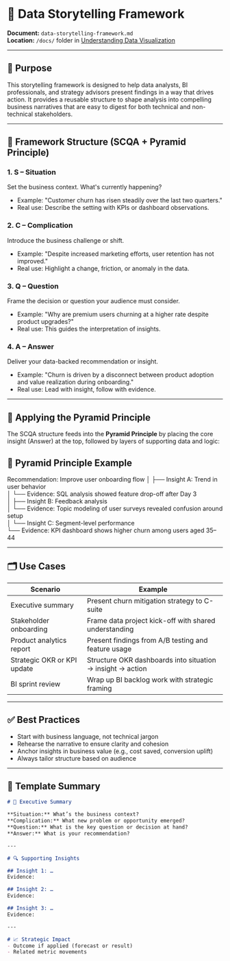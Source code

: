 # 📘 Data Storytelling Framework

**Document:** `data-storytelling-framework.md`  
**Location:** `/docs/` folder in [Understanding Data Visualization](https://github.com/VibeHarboe/Understanding-Data-Visualization)

---

## 🎯 Purpose
This storytelling framework is designed to help data analysts, BI professionals, and strategy advisors present findings in a way that drives action. It provides a reusable structure to shape analysis into compelling business narratives that are easy to digest for both technical and non-technical stakeholders.

---

## 🧱 Framework Structure (SCQA + Pyramid Principle)

### 1. **S – Situation**
Set the business context. What's currently happening?
- Example: "Customer churn has risen steadily over the last two quarters."
- Real use: Describe the setting with KPIs or dashboard observations.

### 2. **C – Complication**
Introduce the business challenge or shift.
- Example: "Despite increased marketing efforts, user retention has not improved."
- Real use: Highlight a change, friction, or anomaly in the data.

### 3. **Q – Question**
Frame the decision or question your audience must consider.
- Example: "Why are premium users churning at a higher rate despite product upgrades?"
- Real use: This guides the interpretation of insights.

### 4. **A – Answer**
Deliver your data-backed recommendation or insight.
- Example: "Churn is driven by a disconnect between product adoption and value realization during onboarding."
- Real use: Lead with insight, follow with evidence.

---

## 🧠 Applying the Pyramid Principle
The SCQA structure feeds into the **Pyramid Principle** by placing the core insight (Answer) at the top, followed by layers of supporting data and logic:


## 📐 Pyramid Principle Example

Recommendation: Improve user onboarding flow
│
├── Insight A: Trend in user behavior  
│   └── Evidence: SQL analysis showed feature drop-off after Day 3  
│
├── Insight B: Feedback analysis  
│   └── Evidence: Topic modeling of user surveys revealed confusion around setup  
│
└── Insight C: Segment-level performance  
    └── Evidence: KPI dashboard shows higher churn among users aged 35–44


---

## 🗂️ Use Cases
| Scenario                                 | Example                                                                 |
|------------------------------------------|-------------------------------------------------------------------------|
| Executive summary                        | Present churn mitigation strategy to C-suite                           |
| Stakeholder onboarding                   | Frame data project kick-off with shared understanding                  |
| Product analytics report                 | Present findings from A/B testing and feature usage                    |
| Strategic OKR or KPI update              | Structure OKR dashboards into situation → insight → action             |
| BI sprint review                         | Wrap up BI backlog work with strategic framing                         |

---

## ✅ Best Practices
- Start with business language, not technical jargon
- Rehearse the narrative to ensure clarity and cohesion
- Anchor insights in business value (e.g., cost saved, conversion uplift)
- Always tailor structure based on audience

---

## 📌 Template Summary
```markdown
# 🎯 Executive Summary

**Situation:** What’s the business context?  
**Complication:** What new problem or opportunity emerged?  
**Question:** What is the key question or decision at hand?  
**Answer:** What is your recommendation?

---

# 🔍 Supporting Insights

## Insight 1: …
Evidence:

## Insight 2: …
Evidence:

## Insight 3: …
Evidence:

---

# 📈 Strategic Impact
- Outcome if applied (forecast or result)
- Related metric movements
